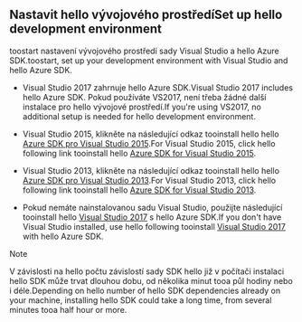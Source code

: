 ## <span data-ttu-id="38acb-101"><a name="setupdevenv"></a>Nastavit hello vývojového prostředí</span><span class="sxs-lookup"><span data-stu-id="38acb-101"><a name="setupdevenv"></a>Set up hello development environment</span></span>
<span data-ttu-id="38acb-102">toostart nastavení vývojového prostředí sady Visual Studio a hello Azure SDK.</span><span class="sxs-lookup"><span data-stu-id="38acb-102">toostart, set up your development environment with Visual Studio and hello Azure SDK.</span></span>

* <span data-ttu-id="38acb-103">Visual Studio 2017 zahrnuje hello Azure SDK.</span><span class="sxs-lookup"><span data-stu-id="38acb-103">Visual Studio 2017 includes hello Azure SDK.</span></span> <span data-ttu-id="38acb-104">Pokud používáte VS2017, není třeba žádné další instalace pro hello vývojové prostředí.</span><span class="sxs-lookup"><span data-stu-id="38acb-104">If you're using VS2017, no additional setup is needed for hello development environment.</span></span>
* <span data-ttu-id="38acb-105">Visual Studio 2015, klikněte na následující odkaz tooinstall hello hello [Azure SDK pro Visual Studio 2015](http://go.microsoft.com/fwlink/?linkid=518003).</span><span class="sxs-lookup"><span data-stu-id="38acb-105">For Visual Studio 2015, click hello following link tooinstall hello [Azure SDK for Visual Studio 2015](http://go.microsoft.com/fwlink/?linkid=518003).</span></span>
* <span data-ttu-id="38acb-106">Visual Studio 2013, klikněte na následující odkaz tooinstall hello hello [Azure SDK pro Visual Studio 2013](http://go.microsoft.com/fwlink/?LinkID=324322).</span><span class="sxs-lookup"><span data-stu-id="38acb-106">For Visual Studio 2013, click hello following link tooinstall hello [Azure SDK for Visual Studio 2013](http://go.microsoft.com/fwlink/?LinkID=324322).</span></span>

* <span data-ttu-id="38acb-107">Pokud nemáte nainstalovanou sadu Visual Studio, použijte následující tooinstall hello [Visual Studio 2017](https://www.visualstudio.com/) s hello Azure SDK.</span><span class="sxs-lookup"><span data-stu-id="38acb-107">If you don't have Visual Studio installed, use hello following tooinstall [Visual Studio 2017](https://www.visualstudio.com/) with hello Azure SDK.</span></span>

> [!NOTE]
> <span data-ttu-id="38acb-108">V závislosti na hello počtu závislostí sady SDK hello již v počítači instalaci hello SDK může trvat dlouhou dobu, od několika minut tooa půl hodiny nebo i déle.</span><span class="sxs-lookup"><span data-stu-id="38acb-108">Depending on hello number of hello SDK dependencies already on your machine, installing hello SDK could take a long time, from several minutes tooa half hour or more.</span></span>
>
>
